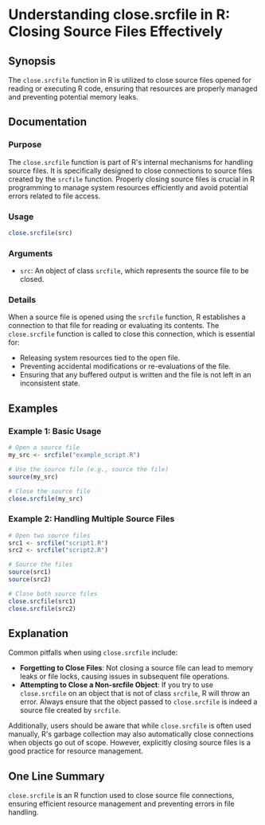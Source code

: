 <!--
Meta Description: # Understanding close.srcfile in R: Closing Source Files Effectively ## Synopsis The `close.srcfile` function in R is utilized to close source files o...
Meta Keywords: close, srcfile, source, file, files
-->

# Understanding close.srcfile in R: Closing Source Files Effectively

## Synopsis
The `close.srcfile` function in R is utilized to close source files opened for reading or executing R code, ensuring that resources are properly managed and preventing potential memory leaks.

## Documentation

### Purpose
The `close.srcfile` function is part of R's internal mechanisms for handling source files. It is specifically designed to close connections to source files created by the `srcfile` function. Properly closing source files is crucial in R programming to manage system resources efficiently and avoid potential errors related to file access.

### Usage
```R
close.srcfile(src)
```

### Arguments
- `src`: An object of class `srcfile`, which represents the source file to be closed.

### Details
When a source file is opened using the `srcfile` function, R establishes a connection to that file for reading or evaluating its contents. The `close.srcfile` function is called to close this connection, which is essential for:
- Releasing system resources tied to the open file.
- Preventing accidental modifications or re-evaluations of the file.
- Ensuring that any buffered output is written and the file is not left in an inconsistent state.

## Examples

### Example 1: Basic Usage
```R
# Open a source file
my_src <- srcfile("example_script.R")

# Use the source file (e.g., source the file)
source(my_src)

# Close the source file
close.srcfile(my_src)
```

### Example 2: Handling Multiple Source Files
```R
# Open two source files
src1 <- srcfile("script1.R")
src2 <- srcfile("script2.R")

# Source the files
source(src1)
source(src2)

# Close both source files
close.srcfile(src1)
close.srcfile(src2)
```

## Explanation
Common pitfalls when using `close.srcfile` include:
- **Forgetting to Close Files**: Not closing a source file can lead to memory leaks or file locks, causing issues in subsequent file operations.
- **Attempting to Close a Non-srcfile Object**: If you try to use `close.srcfile` on an object that is not of class `srcfile`, R will throw an error. Always ensure that the object passed to `close.srcfile` is indeed a source file created by `srcfile`.

Additionally, users should be aware that while `close.srcfile` is often used manually, R's garbage collection may also automatically close connections when objects go out of scope. However, explicitly closing source files is a good practice for resource management.

## One Line Summary
`close.srcfile` is an R function used to close source file connections, ensuring efficient resource management and preventing errors in file handling.